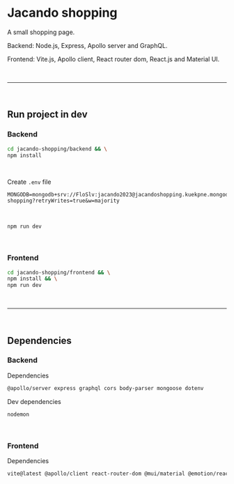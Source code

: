 # Jacando shopping
A small shopping page.

Backend: Node.js, Express, Apollo server and GraphQL.

Frontend: Vite.js, Apollo client, React router dom, React.js and Material UI.

<br />

---


<br />

## Run project in dev
### Backend
```sh
cd jacando-shopping/backend && \
npm install
```

<br />

Create `.env` file
```env
MONGODB=mongodb+srv://FloSlv:jacando2023@jacandoshopping.kuekpne.mongodb.net/jacando-shopping?retryWrites=true&w=majority
```

<br />

```sh
npm run dev
```

<br />

### Frontend
```sh
cd jacando-shopping/frontend && \
npm install && \
npm run dev
```

<br />

---

<br />

## Dependencies
### Backend
Dependencies
```sh
@apollo/server express graphql cors body-parser mongoose dotenv
```

Dev dependencies
```sh
nodemon
```

<br />

### Frontend
Dependencies
```sh
vite@latest @apollo/client react-router-dom @mui/material @emotion/react @emotion/styled
```
